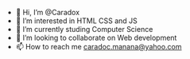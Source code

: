 - 👋 Hi, I’m @Caradox
- 👀 I’m interested in HTML CSS and JS
- 🌱 I’m currently studing Computer Science
- 💞️ I’m looking to collaborate on Web development
- 📫 How to reach me caradoc.manana@yahoo.com

<!---
Caradox/Caradox is a ✨ special ✨ repository because its `README.md` (this file) appears on your GitHub profile.
You can click the Preview link to take a look at your changes.
--->
